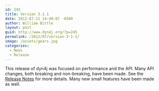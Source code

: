 ```yaml
---
id: 245
title: Version 3.1.1
date: 2012-07-21 14:49:07 -0500
author: William Bittle
layout: post
guid: http://www.dyn4j.org/?p=245
permalink: /2012/07/version-3-1-1/
image: /assets/gears.jpg
categories:
  - News
  - Release
---
```

This release of dyn4j was focused on performance and the API. Many API changes, both breaking and non-breaking, have been made. See the <a title="Latest Release Notes"  href="https://github.com/dyn4j/dyn4j/blob/master/RELEASE-NOTES.md" target="_blank" rel="noopener">Release Notes</a> for more details. Many new small features have been made as well.
